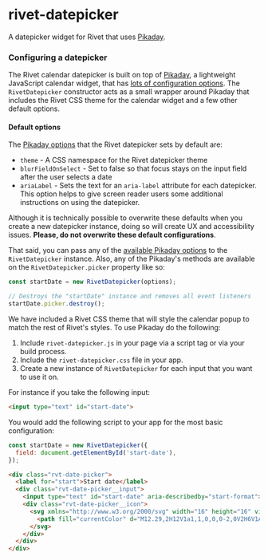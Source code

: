 # rivet-datepicker
A datepicker widget for Rivet that uses [Pikaday](https://dbushell.com/Pikaday/).

### Configuring a datepicker
The Rivet calendar datepicker is built on top of [Pikaday](https://github.com/Pikaday/Pikaday), a lightweight JavaScript calendar widget, that has [lots of configuration options](https://github.com/Pikaday/Pikaday#configuration). The `RivetDatepicker` constructor acts as a small wrapper around Pikaday that includes the Rivet CSS theme for the calendar widget and a few other default options.

#### Default options
The [Pikaday options](https://github.com/Pikaday/Pikaday#configuration) that the Rivet datepicker sets by default are:

- `theme` - A CSS namespace for the Rivet datepicker theme
- `blurFieldOnSelect` - Set to false so that focus stays on the input field after the user selects a date
- `ariaLabel` - Sets the text for an `aria-label` attribute for each datepicker. This option helps to give screen reader users some additional instructions on using the datepicker.

Although it is technically possible to overwrite these defaults when you create a new datepicker instance, doing so will create UX and accessibility issues. **Please, do not overwrite these default configurations**.

That said, you can pass any of the [available Pikaday options](https://github.com/Pikaday/Pikaday#configuration) to the `RivetDatepicker` instance. Also, any of the Pikaday's methods are available on the `RivetDatepicker.picker` property like so:

```javascript
const startDate = new RivetDatepicker(options);

// Destroys the "startDate" instance and removes all event listeners
startDate.picker.destroy();
```

We have included a Rivet CSS theme that will style the calendar popup to match the rest of Rivet's styles. To use Pikaday do the following:

1. Include `rivet-datepicker.js` in your page via a script tag or via your build process.
2. Include the `rivet-datepicker.css` file in your app.
3. Create a new instance of `RivetDatepicker` for each input that you want to use it on.

For instance if you take the following input:

```html
<input type="text" id="start-date">
```

You would add the following script to your app for the most basic configuration:

```javascript
const startDate = new RivetDatepicker({
  field: document.getElementById('start-date'),
});
```

```html
<div class="rvt-date-picker">
  <label for="start">Start date</label>
  <div class="rvt-date-picker__input">
    <input type="text" id="start-date" aria-describedby="start-format">
    <div class="rvt-date-picker__icon">
      <svg xmlns="http://www.w3.org/2000/svg" width="16" height="16" viewBox="0 0 16 16">
        <path fill="currentColor" d="M12.29,2H12V1a1,1,0,0,0-2,0V2H6V1A1,1,0,0,0,4,1V2H3.71A2.78,2.78,0,0,0,1,4.83v7.33A2.78,2.78,0,0,0,3.71,15h8.57A2.78,2.78,0,0,0,15,12.17V4.83A2.78,2.78,0,0,0,12.29,2ZM3.71,4H4V5H6V4h4V5h2V4h.29a.78.78,0,0,1,.71.83V7H3V4.83A.78.78,0,0,1,3.71,4Zm8.57,9H3.71A.78.78,0,0,1,3,12.17V9H13v3.17A.78.78,0,0,1,12.29,13Z"/>
      </svg>
    </div>
  </div>
</div>
```